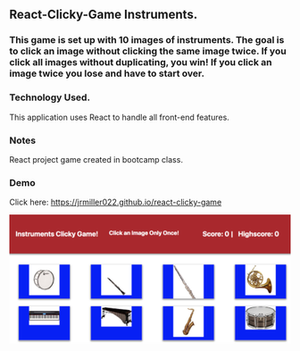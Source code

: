 ## React-Clicky-Game Instruments.

### This game is set up with 10 images of instruments. The goal is to click an image without clicking the same image twice. If you click all images without duplicating, you win! If you click an image twice you lose and have to start over. 

### Technology Used.

This application uses React to handle all front-end features.

### Notes

React project game created in bootcamp class.

### Demo

Click here: https://jrmiller022.github.io/react-clicky-game

![alt text](src/images/clickgame.png)


